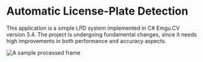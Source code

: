 # Automatic License-Plate Detection

This application is a simple LPD system implemented in C# Emgu.CV version 3.4. The project is undergoing fundamental changes, since it needs high improvements in both performance and accuracy aspects.

![A sample processed frame](https://i.ibb.co/gFHkZT2/123.png "A sample processed frame")
